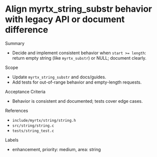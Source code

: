 # Align myrtx_string_substr behavior with legacy API or document difference

Summary
- Decide and implement consistent behavior when `start >= length`: return empty string (like `myrtx_substr`) or NULL; document clearly.

Scope
- Update `myrtx_string_substr` and docs/guides.
- Add tests for out-of-range behavior and empty-length requests.

Acceptance Criteria
- Behavior is consistent and documented; tests cover edge cases.

References
- `include/myrtx/string/string.h`
- `src/string/string.c`
- `tests/string_test.c`

Labels
- enhancement, priority: medium, area: string

